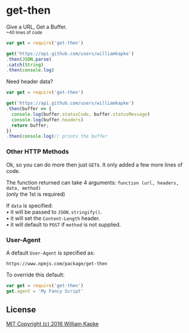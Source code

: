 get-then
========

Give a URL, Get a Buffer.<br>
<sup>~40 lines of code</sup>

```js
var get = require('get-then')

get('https://api.github.com/users/williamkapke')
.then(JSON.parse)
.catch(String)
.then(console.log)
```

Need header data?
```js
var get = require('get-then')

get('https://api.github.com/users/williamkapke')
.then(buffer => {
  console.log(buffer.statusCode, buffer.statusMessage)
  console.log(buffer.headers)
  return buffer;
})
.then(console.log)// prints the buffer
```

### Other HTTP Methods
Ok, so you can do more then just `GET`s. It only added a few more lines of code.

The function returned can take 4 arguments: `function (url, headers, data, method)`<br>
(only the 1st is required)

If `data` is specified:<br>
• it will be passed to `JSON.stringify()`.<br>
• it will set the `Content-Length` header.<br>
• it will default to `POST` if `method` is not supplied.<br>

### User-Agent
A default `User-Agent` is specified as:
```
https://www.npmjs.com/package/get-then
```

To override this default:
```js
var get = require('get-then')
get.agent = 'My Fancy Script'
```


## License
[MIT Copyright (c) 2016 William Kapke](/LICENSE)

